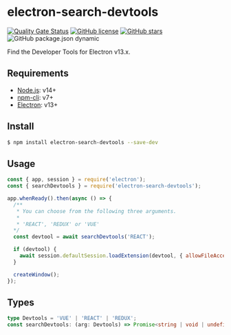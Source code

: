 # electron-search-devtools

[![Quality Gate Status](https://sonarcloud.io/api/project_badges/measure?project=sprout2000_electron-search-devtools&metric=alert_status)](https://sonarcloud.io/dashboard?id=sprout2000_electron-search-devtools)
[![GitHub license](https://img.shields.io/github/license/sprout2000/electron-search-devtools)](https://github.com/sprout2000/electron-search-devtools/blob/master/LICENSE.md)
[![GitHub stars](https://img.shields.io/github/stars/sprout2000/electron-search-devtools)](https://github.com/sprout2000/electron-search-devtools/stargazers)
![GitHub package.json dynamic](https://img.shields.io/github/package-json/keywords/sprout2000/electron-search-devtools)

Find the Developer Tools for Electron v13.x.

## Requirements

- [Node.js](https://nodejs.org/en/): v14+
- [npm-cli](https://github.com/npm/cli): v7+
- [Electron](https://www.electronjs.org/): v13+

## Install

```sh
$ npm install electron-search-devtools --save-dev
```

## Usage

```javascript
const { app, session } = require('electron');
const { searchDevtools } = require('electron-search-devtools');

app.whenReady().then(async () => {
  /**
   * You can choose from the following three arguments.
   *
   * 'REACT', 'REDUX' or 'VUE'
  */
  const devtool = await searchDevtools('REACT');

  if (devtool) {
    await session.defaultSession.loadExtension(devtool, { allowFileAccess: true });
  }

  createWindow();
});
```

## Types

```typescript
type Devtools = 'VUE' | 'REACT' | 'REDUX';
const searchDevtools: (arg: Devtools) => Promise<string | void | undefined>;
```
